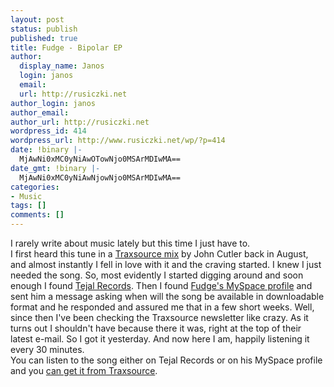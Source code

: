 ```yaml
---
layout: post
status: publish
published: true
title: Fudge - Bipolar EP
author:
  display_name: Janos
  login: janos
  email: 
  url: http://rusiczki.net
author_login: janos
author_email: 
author_url: http://rusiczki.net
wordpress_id: 414
wordpress_url: http://www.rusiczki.net/wp/?p=414
date: !binary |-
  MjAwNi0xMC0yNiAwOTowNjo0MSArMDIwMA==
date_gmt: !binary |-
  MjAwNi0xMC0yNiAwNjowNjo0MSArMDIwMA==
categories:
- Music
tags: []
comments: []
---
```

<p>I rarely write about music lately but this time I just have to.<br />
I first heard this tune in a <a href="http://www.traxsource.com/index.php?act=page&page_id=13">Traxsource mix</a> by John Cutler back in August, and almost instantly I fell in love with it and the craving started. I knew I just needed the song. So, most evidently I started digging around and soon enough I found <a href="http://www.tejalrecords.com/">Tejal Records</a>. Then I found <a href="http://profile.myspace.com/index.cfm?fuseaction=user.viewprofile&friendID=58924014">Fudge's MySpace profile</a> and sent him a message asking when will the song be available in downloadable format and he responded and assured me that in a few short weeks. Well, since then I've been checking the Traxsource newsletter like crazy. As it turns out I shouldn't have because there it was, right at the top of their latest e-mail. So I got it yesterday. And now here I am, happily listening it every 30 minutes.<br />
You can listen to the song either on Tejal Records or on his MySpace profile and you <a href="http://www.traxsource.com/index.php?act=show&fc=tpage&cr=titles&cv=5355">can get it from Traxsource</a>.</p>
